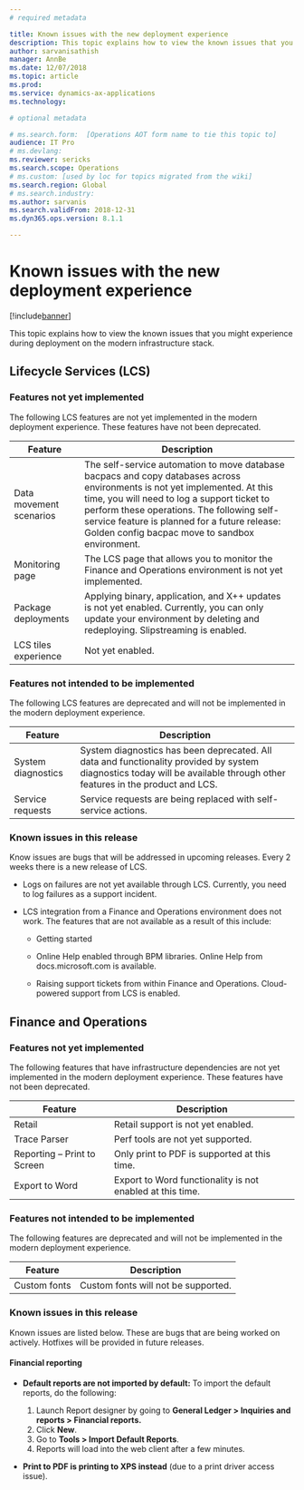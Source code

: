 ```yaml
---
# required metadata

title: Known issues with the new deployment experience
description: This topic explains how to view the known issues that you might experience during deployment.
author: sarvanisathish
manager: AnnBe
ms.date: 12/07/2018
ms.topic: article
ms.prod: 
ms.service: dynamics-ax-applications
ms.technology: 

# optional metadata

# ms.search.form:  [Operations AOT form name to tie this topic to]
audience: IT Pro
# ms.devlang: 
ms.reviewer: sericks
ms.search.scope: Operations
# ms.custom: [used by loc for topics migrated from the wiki]
ms.search.region: Global 
# ms.search.industry: 
ms.author: sarvanis
ms.search.validFrom: 2018-12-31
ms.dyn365.ops.version: 8.1.1

---
```


# Known issues with the new deployment experience

[!include[banner](../includes/banner.md)]

This topic explains how to view the known issues that you might experience during deployment on the modern infrastructure stack.

## Lifecycle Services (LCS)

### Features not yet implemented
The following LCS features are not yet implemented in the modern deployment experience. These features have not been deprecated.

| **Feature**             | **Description**  |
------------------------------|---------------------------------------------------------|
| Data movement scenarios | The self-service automation to move database bacpacs and copy databases across environments is not yet implemented. At this time, you will need to log a support ticket to perform these operations. The following self-service feature is planned for a future release: Golden config bacpac move to sandbox environment. |
| Monitoring page         | The LCS page that allows you to monitor the Finance and Operations environment is not yet implemented. |
| Package deployments     | Applying binary, application, and X++ updates is not yet enabled. Currently, you can only update your environment by deleting and redeploying. Slipstreaming is enabled.     |
| LCS tiles experience    | Not yet enabled.  |

### Features not intended to be implemented
The following LCS features are deprecated and will not be implemented in the modern deployment experience.

| **Feature**        | **Description**   |
|--------------------|--------|
| System diagnostics | System diagnostics has been deprecated. All data and functionality provided by system diagnostics today will be available through other features in the product and LCS. |
| Service requests   | Service requests are being replaced with self-service actions. |

### Known issues in this release
Know issues are bugs that will be addressed in upcoming releases. Every 2 weeks there is a new release of LCS.

-   Logs on failures are not yet available through LCS. Currently, you need to log failures as a support incident.

-   LCS integration from a Finance and Operations environment does not work. The features that are not available as a result of this include:

    -   Getting started

    -   Online Help enabled through BPM libraries. Online Help from docs.microsoft.com is available.

    -   Raising support tickets from within Finance and Operations. Cloud-powered support from LCS is enabled.

## Finance and Operations 

### Features not yet implemented

The following features that have infrastructure dependencies are not yet implemented in the modern deployment experience. These features have not been deprecated.

| **Feature**                 | **Description**                                           |
|-----------------------------|-----------------------------------------------------------|
| Retail                      | Retail support is not yet enabled.                        |
| Trace Parser                | Perf tools are not yet supported.                         |
| Reporting – Print to Screen | Only print to PDF is supported at this time.              |
| Export to Word              | Export to Word functionality is not enabled at this time. |

### Features not intended to be implemented
The following features are deprecated and will not be implemented in the modern deployment experience.

| **Feature**  | **Description**                     |
|--------------|-------------------------------------|
| Custom fonts | Custom fonts will not be supported. |

### Known issues in this release
Known issues are listed below. These are bugs that are being worked on actively. Hotfixes will be provided in future releases.

#### Financial reporting

-   **Default reports are not imported by default:** To import the default reports, do the following:

    1.  Launch Report designer by going to **General Ledger \> Inquiries and reports \> Financial reports.**
    2.  Click **New**.
    3.  Go to **Tools \> Import Default Reports**. 
    4.  Reports will load into the web client after a few minutes.

-   **Print to PDF is printing to XPS instead** (due to a print driver access issue).
